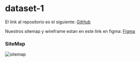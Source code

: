 # dataset-1

El link al repositorio es el siguiente: [ GitHub](https://github.com/migueliiin/dataset-1)

Nuestros sitemap y wireframe estan en este link en figma: [ Figma](https://www.figma.com/file/gZkqWm9Caiq4GtCqs90ncU/Prototipo-web?node-id=0%3A1)

### SiteMap

![sitemap](https://user-images.githubusercontent.com/91721552/162146551-c8bfec60-9bb2-4c29-8089-dc52e439d410.PNG)
